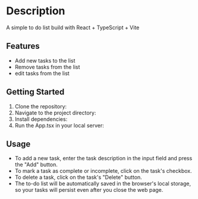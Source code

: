 
# Description
A simple to do list build with React + TypeScript + Vite
## Features
- Add new tasks to the list
- Remove tasks from the list
- edit tasks from the list
## Getting Started
1. Clone the repository:
2. Navigate to the project directory:
3. Install dependencies:
4. Run the App.tsx in your local server:

## Usage

- To add a new task, enter the task description in the input field and press the "Add" button.
- To mark a task as complete or incomplete, click on the task's checkbox.
- To delete a task, click on the task's "Delete" button.
- The to-do list will be automatically saved in the browser's local storage, so your tasks will persist even after you close the web page.

